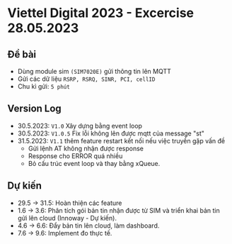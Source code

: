 # Viettel Digital 2023 - Excercise 28.05.2023

## Đề bài
- Dùng module sim `(SIM7020E)` gửi thông tin lên MQTT
- Gửi các dữ liệu `RSRP, RSRQ, SINR, PCI, cellID`
- Chu kì gửi: `5 phút`

## Version Log
- 30.5.2023: `V1.0`   Xây dựng bằng event loop
- 30.5.2023: `V1.0.5` Fix lỗi không lên được mqtt của message "st"
- 31.5.2023: `V1.1`   thêm feature restart kết nối nếu việc truyền gặp vấn đề
  + Gửi lệnh AT không nhận được response
  + Response cho ERROR quá nhiều
  + Bỏ cấu trúc event loop và thay bằng xQueue.

## Dự kiến
- 29.5 -> 31.5: Hoàn thiện các feature
-  1.6 ->  3.6: Phân tích gói bản tin nhận được từ SIM và triển khai bản tin gửi lên cloud (Innoway -  Dự kiến).
-  4.6 ->  6.6: Đẩy bản tin lên cloud, làm dashboard.
-  7.6 ->  9.6: Implement đo thực tế.

